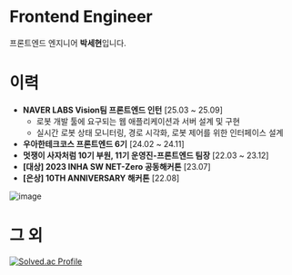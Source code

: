 # Frontend Engineer
프론트엔드 엔지니어 **박세현**입니다.

# 이력
- **NAVER LABS Vision팀 프론트엔드 인턴** [25.03 ~ 25.09]
  - 로봇 개발 툴에 요구되는 웹 애플리케이션과 서버 설계 및 구현
  - 실시간 로봇 상태 모니터링, 경로 시각화, 로봇 제어를 위한 인터페이스 설계
- **우아한테크코스 프론트엔드 6기** [24.02 ~ 24.11]
- **멋쟁이 사자처럼 10기 부원, 11기 운영진-프론트엔드 팀장** [22.03 ~ 23.12]
- **[대상] 2023 INHA SW NET-Zero 공동해커톤** [23.07]
- **[은상] 10TH ANNIVERSARY 해커톤** [22.08]


![image](https://github.com/user-attachments/assets/1b1ff696-e944-42e8-91bd-9795c11272d6)

# 그 외
[![Solved.ac Profile](http://mazassumnida.wtf/api/v2/generate_badge?boj=pakxe_python)](https://solved.ac/pakxe_python/)
